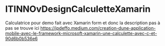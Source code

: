 # ITINNOvDesignCalculetteXamarin
Calculatrice pour demo fait avec Xamarin form et donc la description pas à pas se trouve ici https://jpdeffo.medium.com/creation-dune-application-mobile-avec-le-framework-microsoft-xamarin-une-calculette-avec-c-et-90d6b0b536e6
